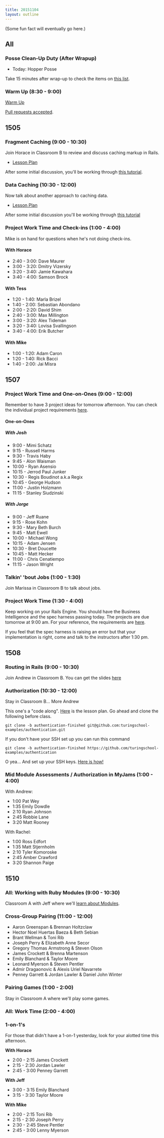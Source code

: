 ```yaml
---
title: 20151104
layout: outline
---
```


(Some fun fact will eventually go here.)

## All

### Posse Clean-Up Duty (After Wrapup)

* Today: Hopper Posse

Take 15 minutes after wrap-up to check the items on [this list](https://gist.github.com/rwarbelow/f5cfe4333402d043ef2e).

### Warm Up (8:30 - 9:00)

[Warm Up](https://thewarmup.herokuapp.com)

[Pull requests accepted](https://github.com/mikedao/the-warm-up).


## 1505

### Fragment Caching (9:00 - 10:30)

Join Horace in Classroom B to review and discuss caching markup in Rails.

* [Lesson Plan](https://github.com/turingschool/lesson_plans/blob/master/ruby_04-apis_and_scalability/key_based_caching.markdown)

After some initial discussion, you'll be working through [this tutorial](https://github.com/turingschool/lesson_plans/blob/master/ruby_04-apis_and_scalability/key_based_caching.markdown).

### Data Caching (10:30 - 12:00)

Now talk about another approach to caching data.

* [Lesson Plan](https://github.com/turingschool/lesson_plans/blob/master/ruby_04-apis_and_scalability/caching_data.markdown)

After some initial discussion you'll be working through
[this tutorial](http://tutorials.jumpstartlab.com/topics/performance/caching_data.html)

### Project Work Time and Check-ins (1:00 - 4:00)

Mike is on hand for questions when he's not doing check-ins.

#### With Horace

- 2:40 - 3:00: Dave Maurer
- 3:00 - 3:20: Dmitry Vizersky
- 3:20 - 3:40: Jamie Kawahara
- 3:40 - 4:00: Samson Brock

#### With Tess

- 1:20 - 1:40: Marla Brizel
- 1:40 - 2:00: Sebastian Abondano
- 2:00 - 2:20: David Shim
- 2:40 - 3:00: Max Millington
- 3:00 - 3:20: Alex Tideman
- 3:20 - 3:40: Lovisa Svallingson
- 3:40 - 4:00: Erik Butcher

#### With Mike

- 1:00 - 1:20: Adam Caron
- 1:20 - 1:40: Rick Bacci
- 1:40 - 2:00: Jai Misra


## 1507

### Project Work Time and One-on-Ones (9:00 - 12:00)

Remember to have 3 project ideas for tomorrow afternoon. You can check the individual project requirements [here](https://github.com/turingschool/lesson_plans/blob/master/ruby_03-professional_rails_applications/self_directed_project.md).

#### One-on-Ones

##### With Josh

* 9:00 - Mimi Schatz
* 9:15 - Russell Harms
* 9:30 - Travis Haby
* 9:45 - Alon Waisman
* 10:00 - Ryan Asensio
* 10:15 - Jerrod Paul Junker
* 10:30 - Regis Boudinot a.k.a Regix
* 10:45 - George Hudson
* 11:00 - Justin Holzmann
* 11:15 - Stanley Siudzinski

##### With Jorge

* 9:00 - Jeff Ruane
* 9:15 - Rose Kohn
* 9:30 - Mary Beth Burch
* 9:45 - Matt Ewell
* 10:00 - Michael Wong
* 10:15 - Adam Jensen
* 10:30 - Bret Doucette
* 10:45 - Matt Hecker
* 11:00 - Chris Cenatiempo
* 11:15 - Jason Wright

### Talkin' 'bout Jobs (1:00 - 1:30)

Join Marissa in Classroom B to talk about jobs.

### Project Work Time (1:30 - 4:00)

Keep working on your Rails Engine. You should have the Business Intelligence and the spec harness passing today. The projects are due tomorrow at 9:00 am. For your reference, the requirements are [here](https://github.com/turingschool/lesson_plans/blob/master/ruby_03-professional_rails_applications/rails_engine.md).

If you feel that the spec harness is raising an error but that your implementation is right, come and talk to the instructors after 1:30 pm.

## 1508

### Routing in Rails (9:00 - 10:30)

Join Andrew in Classroom B. You can get the slides [here](https://github.com/turingschool/lesson_plans/blob/master/ruby_02-web_applications_with_ruby/routing_in_rails.markdown)

### Authorization (10:30 - 12:00)

Stay in Classroom B... More Andrew

This one's a "code along". [Here](https://github.com/turingschool/lesson_plans/blob/master/ruby_02-web_applications_with_ruby/authorization.markdown) is the lesson plan. Go ahead and clone the following before class.

```
git clone -b authentication-finished git@github.com:turingschool-examples/authentication.git
```

If you don't have your SSH set up you can run this command

```
git clone -b authentication-finished https://github.com/turingschool-examples/authentication
```

O yea... And set up your SSH keys. [Here is how!](https://help.github.com/articles/generating-ssh-keys/)


### Mid Module Assessments / Authorization in MyJams (1:00 - 4:00)

With Andrew:

* 1:00 Pat Wey
* 1:35 Emily Dowdle
* 2:10 Ryan Johnson
* 2:45 Robbie Lane
* 3:20 Matt Rooney

With Rachel:

* 1:00 Ross Edfort
* 1:35 Matt Stjernholm
* 2:10 Tyler Komoroske
* 2:45 Amber Crawford
* 3:20 Shannon Paige

## 1510

### All: Working with Ruby Modules (9:00 - 10:30)

Classroom A with Jeff where we'll [learn about Modules](https://github.com/turingschool/lesson_plans/blob/master/ruby_01-object_oriented_programming_with_ruby/modules.markdown).

### Cross-Group Pairing (11:00 - 12:00)

* Aaron Greenspan & Brennan Holtzclaw
* Hector Noel Huertas Baeza & Beth Sebian
* Brant Wellman & Toni Rib
* Joseph Perry & Elizabeth Anne Secor
* Gregory Thomas Armstrong & Steven Olson
* James Crockett & Brenna Martenson
* Emily Blanchard & Taylor Moore
* Leonard Myerson & Steven Pentler
* Admir Dragaonovic & Alexis Uriel Navarrete
* Penney Garrett & Jordan Lawler & Daniel John Winter

### Pairing Games (1:00 - 2:00)

Stay in Classroom A where we'll play some games.

### All: Work Time (2:00 - 4:00)


### 1-on-1's

For those that didn't have a 1-on-1 yesterday,
look for your alotted time this afternoon.


__With Horace__

* 2:00 - 2:15 James Crockett
* 2:15 - 2:30 Jordan Lawler
* 2:45 - 3:00 Penney Garrett

__With Jeff__

* 3:00 - 3:15 Emily Blanchard
* 3:15 - 3:30 Taylor Moore

__With Mike__

* 2:00 - 2:15 Toni Rib
* 2:15 - 2:30 Joseph Perry
* 2:30 - 2:45 Steve Pentler
* 2:45 - 3:00 Lenny Myerson
